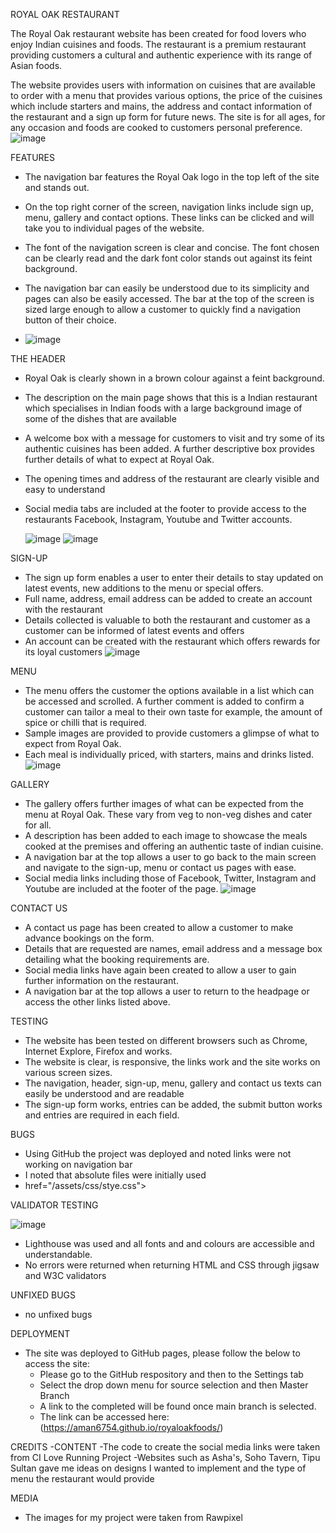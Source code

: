 ROYAL OAK RESTAURANT

The Royal Oak restaurant website has been created for food lovers who enjoy Indian cuisines and foods. 
The restaurant is a premium restaurant providing customers a cultural and authentic experience with its range of Asian foods.

The website provides users with information on cuisines that are available to order with a menu that provides various options, the price of the cuisines which include starters and mains, the address and contact information of the restaurant and a sign up form for future news.
The site is for all ages, for any occasion and foods are cooked to customers personal preference.
![image](https://github.com/aman6754/royaloakfoods/assets/165921918/6dca665a-bdf9-464e-9302-03455b8a3a6c)

FEATURES
  - The navigation bar features the Royal Oak logo in the top left of the site and stands out.
  - On the top right corner of the screen, navigation links include sign up, menu, gallery and contact options. These links can be clicked and will take you to individual pages of the website.
  - The font of the navigation screen is clear and concise. The font chosen can be clearly read and the dark font color stands out against its feint background.
  - The navigation bar can easily be understood due to its simplicity and pages can also be easily accessed. The bar at the top of the screen is sized large enough to allow a customer to quickly find a navigation button of their choice.

  - ![image](https://github.com/aman6754/royaloakfoods/assets/165921918/538ca671-eb3f-4e50-918b-f0227af8109f)

THE HEADER

  - Royal Oak is clearly shown in a brown colour against a feint background.
  - The description on the main page shows that this is a Indian restaurant which specialises in Indian foods with a large background image of some of the dishes that are available
  - A welcome box with a message for customers to visit and try some of its authentic cuisines has been added. A further descriptive box provides further details of what to expect at Royal Oak.
  - The opening times and address of the restaurant are clearly visible and easy to understand
  - Social media tabs are included at the footer to provide access to the restaurants Facebook, Instagram, Youtube and Twitter accounts.
   
      ![image](https://github.com/aman6754/royaloakfoods/assets/165921918/6fca64e3-6cce-4939-b2ec-d792c50583fa)
      ![image](https://github.com/aman6754/royaloakfoods/assets/165921918/bed98d05-ff10-431e-a231-74ddce8045c5)

 SIGN-UP

  - The sign up form enables a user to enter their details to stay updated on latest events, new additions to the menu or special offers.
  - Full name, address, email address can be added to create an account with the restaurant
  - Details collected is valuable to both the restaurant and customer as a customer can be informed of latest events and offers
  - An account can be created with the restaurant which offers rewards for its loyal customers
    ![image](https://github.com/aman6754/royaloakfoods/assets/165921918/7568ad76-f7b5-4d1e-b617-cace5e8ea04a)

MENU

- The menu offers the customer the options available in a list which can be accessed and scrolled. A further comment is added to confirm a customer can tailor a meal to their own taste for example, the amount of spice or chilli that is required.
- Sample images are provided to provide customers a glimpse of what to expect from Royal Oak.
- Each meal is individually priced, with starters, mains and drinks listed.
  ![image](https://github.com/aman6754/royaloakfoods/assets/165921918/cb974d78-ba8e-4be0-a520-2b7c40e8d22b)

GALLERY
- The gallery offers further images of what can be expected from the menu at Royal Oak. These vary from veg to non-veg dishes and cater for all.
- A description has been added to each image to showcase the meals cooked at the premises and offering an authentic taste of indian cuisine.
- A navigation bar at the top allows a user to go back to the main screen and navigate to the sign-up, menu or contact us pages with ease.
- Social media links including those of Facebook, Twitter, Instagram and Youtube are included at the footer of the page.
  ![image](https://github.com/aman6754/royaloakfoods/assets/165921918/a48076b4-9966-4612-9b45-8d6b3cbc1f79)

CONTACT US
- A contact us page has been created to allow a customer to make advance bookings on the form.
- Details that are requested are names, email address and a message box detailing what the booking requirements are.
- Social media links have again been created to allow a user to gain further information on the restaurant.
- A navigation bar at the top allows a user to return to the headpage or access the other links listed above.

TESTING
- The website has been tested on different browsers such as Chrome, Internet Explore, Firefox and works.
- The website is clear, is responsive, the links work and the site works on various screen sizes.
- The navigation, header, sign-up, menu, gallery and contact us texts can easily be understood and are readable
- The sign-up form works, entries can be added, the submit button works and entries are required in each field.

BUGS
- Using GitHub the project was deployed and noted links were not working on navigation bar
- I noted that absolute files were initially used
- href="/assets/css/stye.css">

VALIDATOR TESTING

![image](https://github.com/aman6754/royaloakfoods/assets/165921918/927a2b65-8e1d-4cf1-82e4-95c158a88374)
- Lighthouse was used and all fonts and and colours are accessible and understandable.
- No errors were returned when returning HTML and CSS through jigsaw and W3C validators

UNFIXED BUGS
- no unfixed bugs

DEPLOYMENT
- The site was deployed to GitHub pages, please follow the below to access the site:
  - Please go to the GitHub respository and then to the Settings tab
  - Select the drop down menu for source selection and then Master Branch
  - A link to the completed will be found once main branch is selected.
  - The link can be accessed here: (https://aman6754.github.io/royaloakfoods/)

CREDITS
-CONTENT
  -The code to create the social media links were taken from CI Love Running Project
  -Websites such as Asha's, Soho Tavern, Tipu Sultan gave me ideas on designs I wanted to implement and the type of menu the restaurant would provide

MEDIA
- The images for my project were taken from Rawpixel

